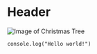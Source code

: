# Header

![Image of Christmas Tree](https://assets.wfcdn.com/im/82087573/resize-h755-w755%5Ecompr-r85/2236/223684034/Lighted+Artificial+Spruce+Christmas+Tree.jpg)

```
console.log("Hello world!")
```
